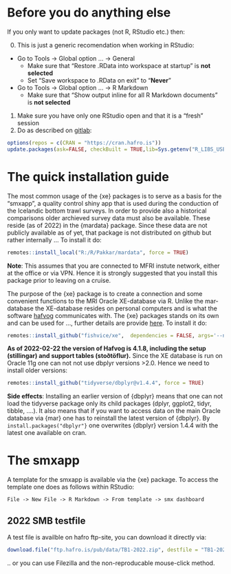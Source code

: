 
# Before you do anything else

If you only want to update packages (not R, RStudio etc.) then:

0)  This is just a generic recomendation when working in RStudio:

-   Go to Tools -\> Global option … -\> General
    -   Make sure that “Restore .RData into workspace at startup” is
        **not selected**
    -   Set “Save workspace to .RData on exit” to “**Never**”
-   Go to Tools -\> Global option … -\> R Markdown
    -   Make sure that “Show output inline for all R Markdown documents”
        is **not selected**

1)  Make sure you have only one RStudio open and that it is a “fresh”
    session
2)  Do as described on
    [gitlab](https://gitlab.hafogvatn.is/-/snippets/3):

``` r
options(repos = c(CRAN = "https://cran.hafro.is"))
update.packages(ask=FALSE, checkBuilt = TRUE,lib=Sys.getenv("R_LIBS_USER"))
```

# The quick installation guide

The most common usage of the {xe} packages is to serve as a basis for
the “smxapp”, a quality control shiny app that is used during the
conduction of the Icelandic bottom trawl surveys. In order to provide
also a historical comparisons older archieved survey data must also be
available. These reside (as of 2022) in the {mardata} package. Since
these data are not publicly available as of yet, that package is not
distributed on github but rather internally … To install it do:

``` r
remotes::install_local("R:/R/Pakkar/mardata", force = TRUE)
```

**Note**: This assumes that you are connected to MFRI instute network,
either at the office or via VPN. Hence it is strongly suggested that you
install this package prior to leaving on a cruise.

The purpose of the {xe} package is to create a connection and some
convenient functions to the MRI Oracle XE-database via R. Unlike the
mar-database the XE-database resides on personal computers and is what
the software [hafvog](https://heima.hafro.is/~darri/hafvog_vefur)
communicates with. The {xe} packages stands on its own and can be used
for …, further details are provide
[here](https://heima.hafro.is/~einarhj/xe/articles/overview_xe.html). To
install it do:

``` r
remotes::install_github("fishvice/xe",  dependencies = FALSE, args='--no-multiarch')
```

**As of 2022-02-22 the version of Hafvog is 4.1.8, including the setup
(stillingar) and support tables (stoðtöflur).** Since the XE database is
run on Oracle 11g one can not not use dbplyr versions \>2.0. Hence we
need to install older versions:

``` r
remotes::install_github("tidyverse/dbplyr@v1.4.4", force = TRUE)
```

**Side effects**: Installing an earlier version of {dbplyr} means that
one can not load the tidyverse package only its child packages (dplyr,
ggplot2, tidyr, tibble, ….). It also means that if you want to access
data on the main Oracle database via {mar} one has to reinstall the
latest version of {dbplyr}. By `install.packages("dbplyr"}` one
overwrites {dbplyr} version 1.4.4 with the latest one available on cran.

# The smxapp

A template for the smxapp is available via the {xe} package. To access
the template one does as follows within RStudio:

    File -> New File -> R Markdown -> From template -> smx dashboard

## 2022 SMB testfile

A test file is availble on hafro ftp-site, you can download it directly
via:

``` r
download.file("ftp.hafro.is/pub/data/TB1-2022.zip", destfile = "TB1-2022.zip")
```

.. or you can use Filezilla and the non-reproducable mouse-click method.
